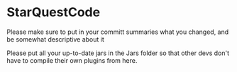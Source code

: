 # StarQuestCode

Please make sure to put in your committ summaries what you changed, and be somewhat descriptive about it

Please put all your up-to-date jars in the Jars folder so that other devs don't have to compile their own plugins from here.
